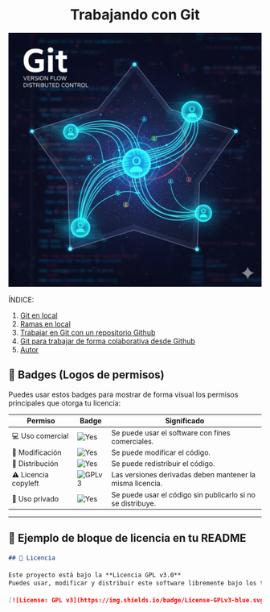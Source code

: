 <div align="center">
  
# Trabajando con Git

</div>


![Git creada con AI](/img/git.jpg)

ÍNDICE:

1. [Git en local](local.md)
2. [Ramas en local](ramasLocal.md)
3. [Trabajar en Git con un repositorio Github](GitHub.md)
4. [Git para trabajar de forma colaborativa desde Github](colaborativa.md)
5. [Autor](autor.md)

## 🧾 Badges (Logos de permisos)

Puedes usar estos badges para mostrar de forma visual los permisos principales que otorga tu licencia:

| Permiso | Badge | Significado |
|----------|--------|-------------|
| 💻 Uso comercial | ![Yes](https://img.shields.io/badge/Permite-uso%20comercial-brightgreen) | Se puede usar el software con fines comerciales. |
| 🔧 Modificación | ![Yes](https://img.shields.io/badge/Permite-modificar-brightgreen) | Se puede modificar el código. |
| 🔄 Distribución | ![Yes](https://img.shields.io/badge/Permite-distribuir-brightgreen) | Se puede redistribuir el código. |
| ⚠️ Licencia copyleft | ![GPLv3](https://img.shields.io/badge/Copyleft-GPLv3-blue) | Las versiones derivadas deben mantener la misma licencia. |
| 🧱 Uso privado | ![Yes](https://img.shields.io/badge/Permite-uso%20privado-brightgreen) | Se puede usar el código sin publicarlo si no se distribuye. |

---

## 📘 Ejemplo de bloque de licencia en tu README

```markdown
## 🪪 Licencia

Este proyecto está bajo la **Licencia GPL v3.0**  
Puedes usar, modificar y distribuir este software libremente bajo los términos de esta licencia.

[![License: GPL v3](https://img.shields.io/badge/License-GPLv3-blue.svg)](https://www.gnu.org/licenses/gpl-3.0)

